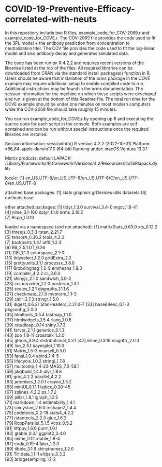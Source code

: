 # COVID-19-Preventive-Efficacy-correlated-with-neuts

In this repository include two R files, example_code_for_COV-2069.r and example_code_for_COVE.r. The COV-2069 file provides the code used to fit the 3PL model + the antibody prediction from concentration to neutralization titer. The COV file provides the code used to fit the log-linear model and also antibody decay and generates simulated data.

The code has been run on R 4.2.2 and requires recent versions of the libraries listed at the top of the files. All required libraries can be downloaded from CRAN via the standard install.packages() function in R. Users should be aware that installation of the brms package in the COVE example may require additional setup to enable compiled code to run. Additional instructions may be found in the brms documentation. The session information for the machine on which these scripts were developed and run is given at the bottom of this Readme file. The total run time for the COVE example should be under one minutes on most modern computers while the COV-2069 file should take roughly 15 minutes. 

You can run example_code_for_COVE.r by opening up R and executing the source code for each script in the console. Both examples are self contained and can be run without special instructions once the required libraries are installed. 


Session information:
sessionInfo()
R version 4.2.2 (2022-10-31)
Platform: x86_64-apple-darwin17.0 (64-bit)
Running under: macOS Ventura 13.3.1

Matrix products: default
LAPACK: /Library/Frameworks/R.framework/Versions/4.2/Resources/lib/libRlapack.dylib

locale:
[1] en_US.UTF-8/en_US.UTF-8/en_US.UTF-8/C/en_US.UTF-8/en_US.UTF-8

attached base packages:
[1] stats     graphics  grDevices utils     datasets 
[6] methods   base     

other attached packages:
[1] tidyr_1.3.0    survival_3.4-0 mgcv_1.8-41   
[4] nlme_3.1-160   dplyr_1.1.0    brms_2.18.0   
[7] Rcpp_1.0.10   

loaded via a namespace (and not attached):
 [1] matrixStats_0.63.0   xts_0.12.2          
 [3] threejs_0.3.3        rstan_2.21.7        
 [5] tensorA_0.36.2       tools_4.2.2         
 [7] backports_1.4.1      utf8_1.2.3          
 [9] R6_2.5.1             DT_0.26             
[11] DBI_1.1.3            colorspace_2.1-0    
[13] tidyselect_1.2.0     gridExtra_2.3       
[15] prettyunits_1.1.1    processx_3.8.0      
[17] Brobdingnag_1.2-9    emmeans_1.8.3       
[19] compiler_4.2.2       cli_3.6.0           
[21] shinyjs_2.1.0        sandwich_3.0-2      
[23] colourpicker_1.2.0   posterior_1.3.1     
[25] scales_1.2.1         dygraphs_1.1.1.6    
[27] checkmate_2.1.0      mvtnorm_1.1-3       
[29] callr_3.7.3          stringr_1.5.0       
[31] digest_0.6.31        StanHeaders_2.21.0-7
[33] base64enc_0.1-3      pkgconfig_2.0.3     
[35] htmltools_0.5.4      fastmap_1.1.0       
[37] htmlwidgets_1.5.4    rlang_1.0.6         
[39] rstudioapi_0.14      shiny_1.7.3         
[41] farver_2.1.1         generics_0.1.3      
[43] zoo_1.8-11           crosstalk_1.2.0     
[45] gtools_3.9.4         distributional_0.3.1
[47] inline_0.3.19        magrittr_2.0.3      
[49] loo_2.5.1            bayesplot_1.10.0    
[51] Matrix_1.5-3         munsell_0.5.0       
[53] fansi_1.0.4          abind_1.4-5         
[55] lifecycle_1.0.3      stringi_1.7.8       
[57] multcomp_1.4-20      MASS_7.3-58.1       
[59] pkgbuild_1.4.0       plyr_1.8.8          
[61] grid_4.2.2           parallel_4.2.2      
[63] promises_1.2.0.1     crayon_1.5.2        
[65] miniUI_0.1.1.1       lattice_0.20-45     
[67] splines_4.2.2        ps_1.7.2            
[69] pillar_1.8.1         igraph_1.3.5        
[71] markdown_1.4         estimability_1.4.1  
[73] shinystan_2.6.0      reshape2_1.4.4      
[75] codetools_0.2-18     stats4_4.2.2        
[77] rstantools_2.2.0     glue_1.6.2          
[79] RcppParallel_5.1.5   vctrs_0.5.2         
[81] httpuv_1.6.6         purrr_1.0.1         
[83] gtable_0.3.1         ggplot2_3.4.0       
[85] mime_0.12            xtable_1.8-4        
[87] coda_0.19-4          later_1.3.0         
[89] tibble_3.1.8         shinythemes_1.2.0   
[91] TH.data_1.1-1        ellipsis_0.3.2      
[93] bridgesampling_1.1-2
